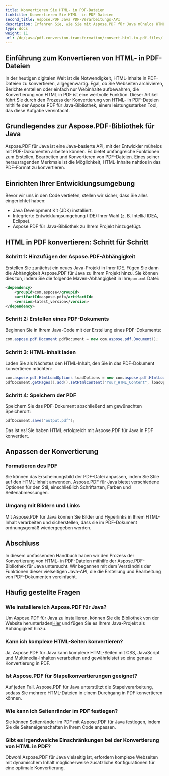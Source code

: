 ```yaml
---
title: Konvertieren Sie HTML- in PDF-Dateien
linktitle: Konvertieren Sie HTML- in PDF-Dateien
second_title: Aspose.PDF Java PDF-Verarbeitungs-API
description: Erfahren Sie, wie Sie mit Aspose.PDF für Java mühelos HTML- in PDF-Dateien konvertieren. Schritt-für-Schritt-Anleitung mit Codebeispielen zur effizienten Dokumenterstellung.
type: docs
weight: 11
url: /de/java/pdf-conversion-transformation/convert-html-to-pdf-files/
---
```


## Einführung zum Konvertieren von HTML- in PDF-Dateien

In der heutigen digitalen Welt ist die Notwendigkeit, HTML-Inhalte in PDF-Dateien zu konvertieren, allgegenwärtig. Egal, ob Sie Webseiten archivieren, Berichte erstellen oder einfach nur Webinhalte aufbewahren, die Konvertierung von HTML in PDF ist eine wertvolle Funktion. Dieser Artikel führt Sie durch den Prozess der Konvertierung von HTML- in PDF-Dateien mithilfe der Aspose.PDF für Java-Bibliothek, einem leistungsstarken Tool, das diese Aufgabe vereinfacht.

## Grundlegendes zur Aspose.PDF-Bibliothek für Java

Aspose.PDF für Java ist eine Java-basierte API, mit der Entwickler mühelos mit PDF-Dokumenten arbeiten können. Es bietet umfangreiche Funktionen zum Erstellen, Bearbeiten und Konvertieren von PDF-Dateien. Eines seiner herausragenden Merkmale ist die Möglichkeit, HTML-Inhalte nahtlos in das PDF-Format zu konvertieren.

## Einrichten Ihrer Entwicklungsumgebung

Bevor wir uns in den Code vertiefen, stellen wir sicher, dass Sie alles eingerichtet haben:

- Java Development Kit (JDK) installiert.
- Integrierte Entwicklungsumgebung (IDE) Ihrer Wahl (z. B. IntelliJ IDEA, Eclipse).
- Aspose.PDF für Java-Bibliothek zu Ihrem Projekt hinzugefügt.

## HTML in PDF konvertieren: Schritt für Schritt

### Schritt 1: Hinzufügen der Aspose.PDF-Abhängigkeit

 Erstellen Sie zunächst ein neues Java-Projekt in Ihrer IDE. Fügen Sie dann die Abhängigkeit Aspose.PDF für Java zu Ihrem Projekt hinzu. Sie können dies tun, indem Sie die folgende Maven-Abhängigkeit in Ihre`pom.xml` Datei:

```xml
<dependency>
    <groupId>com.aspose</groupId>
    <artifactId>aspose-pdf</artifactId>
    <version>latest_version</version>
</dependency>
```

### Schritt 2: Erstellen eines PDF-Dokuments

Beginnen Sie in Ihrem Java-Code mit der Erstellung eines PDF-Dokuments:

```java
com.aspose.pdf.Document pdfDocument = new com.aspose.pdf.Document();
```

### Schritt 3: HTML-Inhalt laden

Laden Sie als Nächstes den HTML-Inhalt, den Sie in das PDF-Dokument konvertieren möchten:

```java
com.aspose.pdf.HtmlLoadOptions loadOptions = new com.aspose.pdf.HtmlLoadOptions();
pdfDocument.getPages().add().setHtmlContent("Your_HTML_Content", loadOptions);
```

### Schritt 4: Speichern der PDF

Speichern Sie das PDF-Dokument abschließend am gewünschten Speicherort:

```java
pdfDocument.save("output.pdf");
```

Das ist es! Sie haben HTML erfolgreich mit Aspose.PDF für Java in PDF konvertiert.

## Anpassen der Konvertierung

### Formatieren des PDF

Sie können das Erscheinungsbild der PDF-Datei anpassen, indem Sie Stile auf den HTML-Inhalt anwenden. Aspose.PDF für Java bietet verschiedene Optionen für den Stil, einschließlich Schriftarten, Farben und Seitenabmessungen.

### Umgang mit Bildern und Links

Mit Aspose.PDF für Java können Sie Bilder und Hyperlinks in Ihrem HTML-Inhalt verarbeiten und sicherstellen, dass sie im PDF-Dokument ordnungsgemäß wiedergegeben werden.

## Abschluss

In diesem umfassenden Handbuch haben wir den Prozess der Konvertierung von HTML- in PDF-Dateien mithilfe der Aspose.PDF-Bibliothek für Java untersucht. Wir begannen mit dem Verständnis der Funktionen dieser vielseitigen Java-API, die die Erstellung und Bearbeitung von PDF-Dokumenten vereinfacht.

## Häufig gestellte Fragen

### Wie installiere ich Aspose.PDF für Java?

 Um Aspose.PDF für Java zu installieren, können Sie die Bibliothek von der Website herunterladen[Hier](https://releases.aspose.com/pdf/java/) und fügen Sie es Ihrem Java-Projekt als Abhängigkeit hinzu.

### Kann ich komplexe HTML-Seiten konvertieren?

Ja, Aspose.PDF für Java kann komplexe HTML-Seiten mit CSS, JavaScript und Multimedia-Inhalten verarbeiten und gewährleistet so eine genaue Konvertierung in PDF.

### Ist Aspose.PDF für Stapelkonvertierungen geeignet?

Auf jeden Fall. Aspose.PDF für Java unterstützt die Stapelverarbeitung, sodass Sie mehrere HTML-Dateien in einem Durchgang in PDF konvertieren können.

### Wie kann ich Seitenränder im PDF festlegen?

Sie können Seitenränder im PDF mit Aspose.PDF für Java festlegen, indem Sie die Seiteneigenschaften in Ihrem Code anpassen.

### Gibt es irgendwelche Einschränkungen bei der Konvertierung von HTML in PDF?

Obwohl Aspose.PDF für Java vielseitig ist, erfordern komplexe Webseiten mit dynamischem Inhalt möglicherweise zusätzliche Konfigurationen für eine optimale Konvertierung.